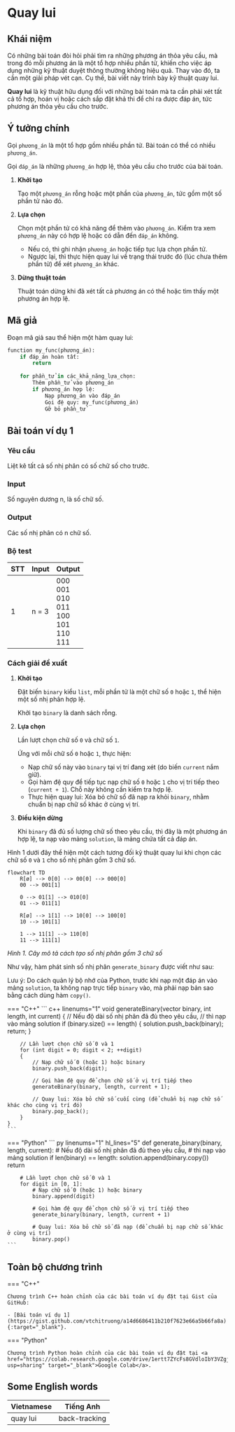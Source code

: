 # Quay lui

## Khái niệm

Có những bài toán đòi hỏi phải tìm ra những phương án thỏa yêu cầu, mà trong đó mỗi phương án là một tổ hợp nhiều phần tử, khiến cho việc áp dụng những kỹ thuật duyệt thông thường không hiệu quả. Thay vào đó, ta cần một giải pháp vét cạn. Cụ thể, bài viết này trình bày kỹ thuật quay lui.

**Quay lui** là kỹ thuật hữu dụng đối với những bài toán mà ta cần phải xét tất cả tổ hợp, hoán vị hoặc cách sắp đặt khả thi để chỉ ra được đáp án, tức phương án thỏa yêu cầu cho trước.

## Ý tưởng chính

Gọi `phương_án` là một tổ hợp gồm nhiều phần tử. Bài toán có thể có nhiều `phương_án`.

Gọi `đáp_án` là những `phương_án` hợp lệ, thỏa yêu cầu cho trước của bài toán.

1. **Khởi tạo**

    Tạo một `phương_án` rỗng hoặc một phần của `phương_án`, tức gồm một số phần tử nào đó.

2. **Lựa chọn**
    
    Chọn một phần tử có khả năng để thêm vào `phương_án`. Kiểm tra xem `phương_án` này có hợp lệ hoặc có dẫn đến `đáp_án` không.   
    
    - Nếu có, thì ghi nhận `phương_án` hoặc tiếp tục lựa chọn phần tử.
    - Ngược lại, thì thực hiện quay lui về trạng thái trước đó (lúc chưa thêm phần tử) để xét `phương_án` khác. 

3. **Dừng thuật toán**

    Thuật toán dừng khi đã xét tất cả phương án có thể hoặc tìm thấy một phương án hợp lệ. 

## Mã giả

Đoạn mã giả sau thể hiện một hàm quay lui:

``` py
function my_func(phương_án):
    if đáp_án hoàn tất:
        return
    
    for phần_tử in các_khả_năng_lựa_chọn:
        Thêm phần_tử vào phương_án
        if phương_án hợp lệ:
            Nạp phương_án vào đáp_án
            Gọi đệ quy: my_func(phương_án)
            Gỡ bỏ phần_tử
```

## Bài toán ví dụ 1

### Yêu cầu

Liệt kê tất cả số nhị phân có số chữ số cho trước.

### Input

Số nguyên dương n, là số chữ số.

### Output

Các số nhị phân có n chữ số.

### Bộ test

| STT | Input | Output |
| --- | --- | --- |
| 1 | n = 3 | 000 <br> 001 <br> 010 <br> 011 <br> 100 <br> 101 <br> 110 <br> 111 <br> |

### Cách giải đề xuất

1. **Khởi tạo**
    
    Đặt biến `binary` kiểu `list`, mỗi phần tử là một chữ số `0` hoặc `1`, thể hiện một số nhị phân hợp lệ.
    
    Khởi tạo `binary` là danh sách rỗng.

2. **Lựa chọn**

    Lần lượt chọn chữ số `0` và chữ số `1`.

    Ứng với mỗi chữ số `0` hoặc `1`, thực hiện:

    - Nạp chữ số này vào `binary` tại vị trí đang xét (do biến `current` nắm giữ).
    - Gọi hàm đệ quy để tiếp tục nạp chữ số `0` hoặc `1` cho vị trí tiếp theo (`current + 1`). Chỗ này không cần kiểm tra hợp lệ.
    - Thực hiện quay lui: Xóa bỏ chữ số đã nạp ra khỏi `binary`, nhằm chuẩn bị nạp chữ số khác ở cùng vị trí.

3. **Điều kiện dừng**

    Khi `binary` đã đủ số lượng chữ số theo yêu cầu, thì đây là một phương án hợp lệ, ta nạp vào mảng `solution`, là mảng chứa tất cả đáp án. 

Hình 1 dưới đây thể hiện một cách tương đối kỹ thuật quay lui khi chọn các chữ số `0` và `1` cho số nhị phân gồm 3 chữ số.

``` mermaid
flowchart TD
    R[ø] --> 0[0] --> 00[0] --> 000[0]
    00 --> 001[1]

    0 --> 01[1] --> 010[0]
    01 --> 011[1]

    R[ø] --> 1[1] --> 10[0] --> 100[0]
    10 --> 101[1]

    1 --> 11[1] --> 110[0]
    11 --> 111[1]
```

*Hình 1. Cây mô tả cách tạo số nhị phân gồm 3 chữ số*

Như vậy, hàm phát sinh số nhị phân `generate_binary` được viết như sau:

Lưu ý: Do cách quản lý bộ nhớ của Python, trước khi nạp một đáp án vào mảng `solution`, ta không nạp trực tiếp `binary` vào, mà phải nạp bản sao bằng cách dùng hàm `copy()`.

=== "C++"
    ``` c++ linenums="1"
    void generateBinary(vector<int> binary, int length, int current)
    {
        // Nếu độ dài số nhị phân đã đủ theo yêu cầu,
        // thì nạp vào mảng solution
        if (binary.size() == length)
        {
            solution.push_back(binary);
            return;
        }

        // Lần lượt chọn chữ số 0 và 1
        for (int digit = 0; digit < 2; ++digit)
        {
            // Nạp chữ số 0 (hoặc 1) hoặc binary
            binary.push_back(digit);

            // Gọi hàm đệ quy để chọn chữ số ở vị trí tiếp theo
            generateBinary(binary, length, current + 1);

            // Quay lui: Xóa bỏ chữ số cuối cùng (để chuẩn bị nạp chữ số khác cho cùng vị trí đó)
            binary.pop_back();    
        }
    }
    ```
=== "Python"
    ``` py linenums="1" hl_lines="5"
    def generate_binary(binary, length, current):
        # Nếu độ dài số nhị phân đã đủ theo yêu cầu,
        # thì nạp vào mảng solution
        if len(binary) == length:
            solution.append(binary.copy())
            return
        
        # Lần lượt chọn chữ số 0 và 1
        for digit in [0, 1]:
            # Nạp chữ số 0 (hoặc 1) hoặc binary
            binary.append(digit)

            # Gọi hàm đệ quy để chọn chữ số ở vị trí tiếp theo
            generate_binary(binary, length, current + 1)

            # Quay lui: Xóa bỏ chữ số đã nạp (để chuẩn bị nạp chữ số khác ở cùng vị trí)
            binary.pop()
    ```

## Toàn bộ chương trình

=== "C++"

    Chương trình C++ hoàn chỉnh của các bài toán ví dụ đặt tại Gist của GitHub:

    - [Bài toán ví dụ 1](https://gist.github.com/vtchitruong/a14d6686411b210f7623e66a5b66fa8a){:target="_blank"}.

=== "Python"

    Chương trình Python hoàn chỉnh của các bài toán ví dụ đặt tại <a href="https://colab.research.google.com/drive/1ertt7ZYcFs8GVdloIbY3VZgjTQEdBKLQ?usp=sharing" target="_blank">Google Colab</a>.

## Some English words

| Vietnamese | Tiếng Anh |
| ----------- | ----- |
| quay lui | back-tracking |